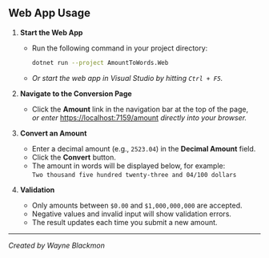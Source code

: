 ﻿## Web App Usage

1. **Start the Web App**

   - Run the following command in your project directory:

     ```bash
     dotnet run --project AmountToWords.Web
     ```

   - *Or start the web app in Visual Studio by hitting `Ctrl + F5`.*

2. **Navigate to the Conversion Page**

   - Click the **Amount** link in the navigation bar at the top of the page,  
     *or enter* [https://localhost:7159/amount](https://localhost:7159/amount) *directly into your browser.*

3. **Convert an Amount**

   - Enter a decimal amount (e.g., `2523.04`) in the **Decimal Amount** field.
   - Click the **Convert** button.
   - The amount in words will be displayed below, for example:  
     `Two thousand five hundred twenty-three and 04/100 dollars`

4. **Validation**

   - Only amounts between `$0.00` and `$1,000,000,000` are accepted.
   - Negative values and invalid input will show validation errors.
   - The result updates each time you submit a new amount.

---

*Created by Wayne Blackmon*